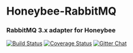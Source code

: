 # Honeybee-RabbitMQ
### RabbitMQ 3.x adapter for Honeybee

[![Build Status](https://travis-ci.org/honeybee/rabbitmq3-adapter.svg?branch=master)](https://travis-ci.org/honeybee/rabbitmq3-adapter)
[![Coverage Status](https://coveralls.io/repos/github/honeybee/rabbitmq3-adapter/badge.svg?branch=master)](https://coveralls.io/github/honeybee/rabbitmq3-adapter?branch=master)
[![Gitter Chat](https://badges.gitter.im/Join%20Chat.svg)](https://gitter.im/honeybee/Lobby)
